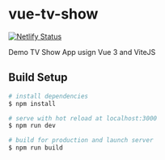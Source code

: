 # vue-tv-show

[![Netlify Status](https://api.netlify.com/api/v1/badges/fcb2aace-eece-4b29-a562-2bea5293d375/deploy-status)](https://app.netlify.com/sites/practical-darwin-4b1347/deploys)

Demo TV Show App usign Vue 3 and ViteJS

## Build Setup

```bash
# install dependencies
$ npm install

# serve with hot reload at localhost:3000
$ npm run dev

# build for production and launch server
$ npm run build
```
